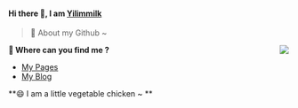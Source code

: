 #### Hi there 👋, I am [Yilimmilk](https://www.mapotofu.cn)

>🌱 About my Github ~

<img src="https://github-readme-stats.mrdulin.vercel.app/api?username=Yilimmilk&show_icons=true&hide_border=true&icon_color=586069&title_color=a0a9af" align="right">

**💬 Where can you find me ?**

- [My Pages](https://www.mapotofu.cn)
- [My Blog](https://blog.mapotofu.com)

**😄 I am a little vegetable chicken ~ **

<!--
**Yilimmilk/Yilimmilk** is a ✨ _special_ ✨ repository because its `README.md` (this file) appears on your GitHub profile.

Here are some ideas to get you started:

- 🔭 I’m currently working on ...
- 🌱 I’m currently learning ...
- 👯 I’m looking to collaborate on ...
- 🤔 I’m looking for help with ...
- 💬 Ask me about ...
- 📫 How to reach me: ...
- 😄 Pronouns: ...
- ⚡ Fun fact: ...
-->
